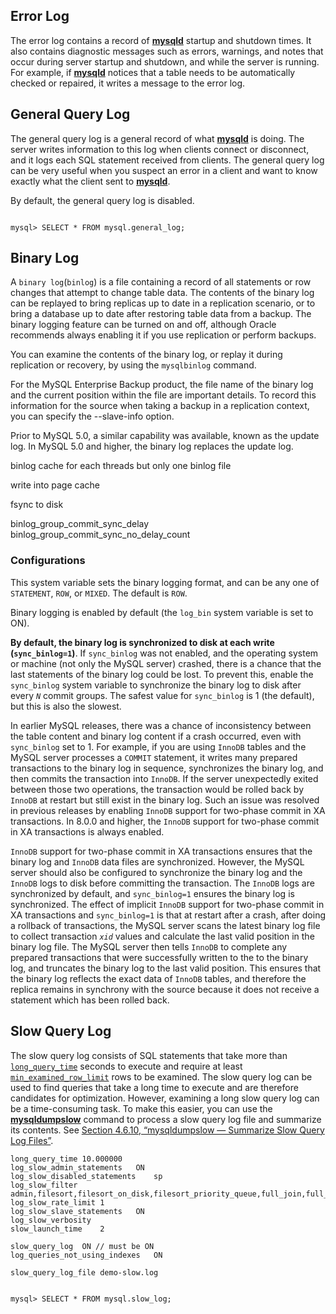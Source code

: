 ## Error Log

The error log contains a record of [**mysqld**](https://dev.mysql.com/doc/refman/8.0/en/mysqld.html) startup and shutdown times. It also contains diagnostic messages such as errors, warnings, and notes that occur during server startup and shutdown, and while the server is running. For example, if [**mysqld**](https://dev.mysql.com/doc/refman/8.0/en/mysqld.html) notices that a table needs to be automatically checked or repaired, it writes a message to the error log.




## General Query Log

The general query log is a general record of what [**mysqld**](https://dev.mysql.com/doc/refman/8.0/en/mysqld.html) is doing. The server writes information to this log when clients connect or disconnect, and it logs each SQL statement received from clients. The general query log can be very useful when you suspect an error in a client and want to know exactly what the client sent to [**mysqld**](https://dev.mysql.com/doc/refman/8.0/en/mysqld.html).

By default, the general query log is disabled. 

```mysql

mysql> SELECT * FROM mysql.general_log;
```



## Binary Log


A `binary log`(`binlog`) is a file containing a record of all statements or row changes that attempt to change table data. The contents of the binary log can be replayed to bring replicas up to date in a replication scenario, or to bring a database up to date after restoring table data from a backup. The binary logging feature can be turned on and off, although Oracle recommends always enabling it if you use replication or perform backups.

You can examine the contents of the binary log, or replay it during replication or recovery, by using the `mysqlbinlog` command. 

For the MySQL Enterprise Backup product, the file name of the binary log and the current position within the file are important details. To record this information for the source when taking a backup in a replication context, you can specify the --slave-info option.

Prior to MySQL 5.0, a similar capability was available, known as the update log. In MySQL 5.0 and higher, the binary log replaces the update log.

binlog cache for each threads but only one binlog file 

write into page cache

fsync to disk

binlog_group_commit_sync_delay
binlog_group_commit_sync_no_delay_count


### Configurations
This system variable sets the binary logging format, and can be any one of `STATEMENT`, `ROW`, or `MIXED`. The default is `ROW`. 

Binary logging is enabled by default (the `log_bin` system variable is set to ON).

**By default, the binary log is synchronized to disk at each write (`sync_binlog=1`)**. 
If `sync_binlog` was not enabled, and the operating system or machine (not only the MySQL server) crashed, there is a chance that the last statements of the binary log could be lost. 
To prevent this, enable the `sync_binlog` system variable to synchronize the binary log to disk after every *`N`* commit groups. The safest value for `sync_binlog` is 1 (the default), but this is also the slowest.


In earlier MySQL releases, there was a chance of inconsistency between the table content and binary log content if a crash occurred, even with `sync_binlog` set to 1. For example, if you are using `InnoDB` tables and the MySQL server processes a `COMMIT` statement, it writes many prepared transactions to the binary log in sequence, synchronizes the binary log, and then commits the transaction into `InnoDB`. If the server unexpectedly exited between those two operations, the transaction would be rolled back by `InnoDB` at restart but still exist in the binary log. Such an issue was resolved in previous releases by enabling `InnoDB` support for two-phase commit in XA transactions. In 8.0.0 and higher, the `InnoDB` support for two-phase commit in XA transactions is always enabled.

`InnoDB` support for two-phase commit in XA transactions ensures that the binary log and `InnoDB` data files are synchronized. However, the MySQL server should also be configured to synchronize the binary log and the `InnoDB` logs to disk before committing the transaction. The `InnoDB` logs are synchronized by default, and `sync_binlog=1` ensures the binary log is synchronized. The effect of implicit `InnoDB` support for two-phase commit in XA transactions and `sync_binlog=1` is that at restart after a crash, after doing a rollback of transactions, the MySQL server scans the latest binary log file to collect transaction *`xid`* values and calculate the last valid position in the binary log file. The MySQL server then tells `InnoDB` to complete any prepared transactions that were successfully written to the to the binary log, and truncates the binary log to the last valid position. This ensures that the binary log reflects the exact data of `InnoDB` tables, and therefore the replica remains in synchrony with the source because it does not receive a statement which has been rolled back.


## Slow Query Log

The slow query log consists of SQL statements that take more than [`long_query_time`](https://dev.mysql.com/doc/refman/8.0/en/server-system-variables.html#sysvar_long_query_time) seconds to execute and require at least [`min_examined_row_limit`](https://dev.mysql.com/doc/refman/8.0/en/server-system-variables.html#sysvar_min_examined_row_limit) rows to be examined. The slow query log can be used to find queries that take a long time to execute and are therefore candidates for optimization. However, examining a long slow query log can be a time-consuming task. To make this easier, you can use the [**mysqldumpslow**](https://dev.mysql.com/doc/refman/8.0/en/mysqldumpslow.html) command to process a slow query log file and summarize its contents. See [Section 4.6.10, “mysqldumpslow — Summarize Slow Query Log Files”](https://dev.mysql.com/doc/refman/8.0/en/mysqldumpslow.html).



```
long_query_time	10.000000
log_slow_admin_statements	ON
log_slow_disabled_statements	sp
log_slow_filter	admin,filesort,filesort_on_disk,filesort_priority_queue,full_join,full_scan,query_cache,query_cache_miss,tmp_table,tmp_table_on_disk
log_slow_rate_limit	1
log_slow_slave_statements	ON
log_slow_verbosity
slow_launch_time	2

slow_query_log	ON // must be ON
log_queries_not_using_indexes	ON

slow_query_log_file	demo-slow.log
```

```mysql

mysql> SELECT * FROM mysql.slow_log;
```